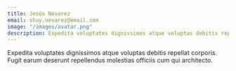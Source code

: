 ```yaml
---
title: Jesús Nevarez
email: shuy.nevarez@email.com
image: "/images/avatar.png"
description: Expedita voluptates dignissimos atque voluptas debitis repellat corporis. Fugit earum deserunt repellendus molestias officiis cum qui architecto.
---
```


Expedita voluptates dignissimos atque voluptas debitis repellat corporis. Fugit earum deserunt repellendus molestias officiis cum qui architecto.
